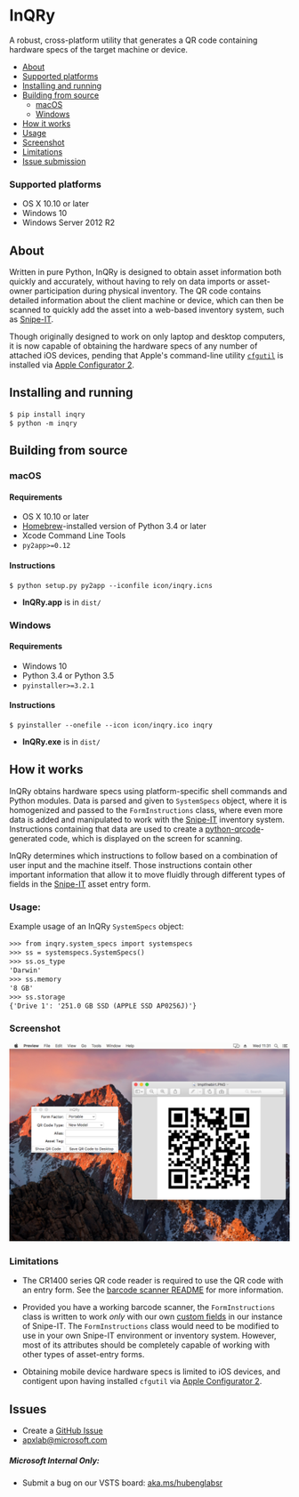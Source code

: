 # InQRy

A robust, cross-platform utility that generates a QR code containing hardware specs of the target machine or device.

- [About](#about)
- [Supported platforms](#supported-platforms)
- [Installing and running](#installing-and-running)
- [Building from source](#building-from-source)
    - [macOS](#macos)
    - [Windows](#windows)
- [How it works](#how-it-works)
- [Usage](#usage)
- [Screenshot](#screenshot)
- [Limitations](#limitations)
- [Issue submission](#issue-submission)

### Supported platforms
- OS X 10.10 or later
- Windows 10
- Windows Server 2012 R2

## About
Written in pure Python, InQRy is designed to obtain asset information both quickly and accurately, without
having to rely on data imports or asset-owner participation during physical inventory. The QR code contains detailed
information about the client machine or device, which can then be scanned to quickly add the asset into a web-based
inventory system, such as [Snipe-IT](https://github.com/snipe/snipe-it).

Though originally designed to work on only laptop and desktop computers, it is now capable of
obtaining the hardware specs of any number of attached iOS devices, pending that Apple's command-line utility
[`cfgutil`](https://www.k12techsystems.com/2015/10/cfgutil-missing-man-page/) is installed via
[Apple Configurator 2](https://itunes.apple.com/us/app/apple-configurator-2/id1037126344?mt=12).

## Installing and running

    $ pip install inqry
    $ python -m inqry

## Building from source
### macOS
#### Requirements
- OS X 10.10 or later 
- [Homebrew](https://brew.sh/)-installed version of Python 3.4 or later
- Xcode Command Line Tools
- `py2app>=0.12`

#### Instructions
    $ python setup.py py2app --iconfile icon/inqry.icns
- **InQRy.app** is in `dist/`

### Windows
#### Requirements
- Windows 10
- Python 3.4 or Python 3.5
- `pyinstaller>=3.2.1`

#### Instructions
    $ pyinstaller --onefile --icon icon/inqry.ico inqry
- **InQRy.exe** is in `dist/`

## How it works

InQRy obtains hardware specs using platform-specific shell commands and Python modules. Data is parsed and 
given to `SystemSpecs` object, where it is homogenized and passed to the `FormInstructions` class, where even more data
is added and manipulated to work with the [Snipe-IT](https://github.com/snipe/snipe-it) inventory system. Instructions
containing that data are used to create a [python-qrcode](https://github.com/lincolnloop/python-qrcode)-generated code,
which is displayed on the screen for scanning.

InQRy determines which instructions to follow based on a combination of user input and the machine itself. Those
instructions contain other important information that allow it to move fluidly through different types of fields
in the [Snipe-IT](https://github.com/snipe/snipe-it) asset entry form.

### Usage:
Example usage of an InQRy `SystemSpecs` object:

    >>> from inqry.system_specs import systemspecs
    >>> ss = systemspecs.SystemSpecs()
    >>> ss.os_type
    'Darwin'
    >>> ss.memory
    '8 GB'
    >>> ss.storage
    {'Drive 1': '251.0 GB SSD (APPLE SSD AP0256J)'}


### Screenshot

![InQRy GUI](docs/Screenshots/inqry_fullscreenshot.png)

### Limitations
- The CR1400 series QR code reader is required to use the QR code with an entry form.
See the [barcode scanner README](docs/QRreader-config/README.md) for more information.

- Provided you have a working barcode scanner, the `FormInstructions` class is written to work _only_ with our own
[custom fields](https://snipe-it.readme.io/v3.6.2/docs/custom-fields) in our instance of Snipe-IT. 
The `FormInstructions` class would need to be modified to use in your own Snipe-IT environment or inventory system.
However, most of its attributes should be completely capable of working with other types of asset-entry forms.

- Obtaining mobile device hardware specs is limited to iOS devices, and contigent upon having installed `cfgutil` via
[Apple Configurator 2](https://itunes.apple.com/us/app/apple-configurator-2/id1037126344?mt=12).

## Issues
- Create a [GitHub Issue](https://github.com/Microsoft/InQRy/issues/new)
- [apxlab@microsoft.com](mailto:apxlab@microsoft.com)

##### Microsoft Internal Only:
- Submit a bug on our VSTS board: [aka.ms/hubenglabsr](https://office.visualstudio.com/DefaultCollection/APEX/Lab-Support/_dashboards?activeDashboardId=88948f37-eb9b-4b40-a59a-b615aff02d4d)

